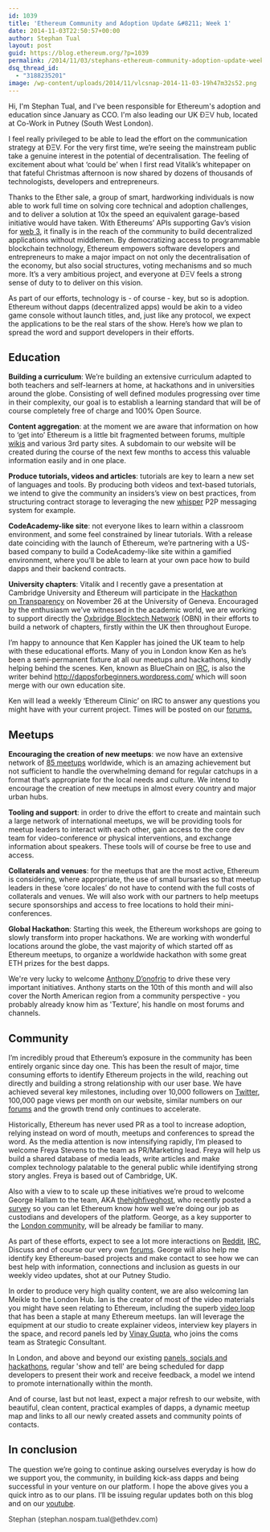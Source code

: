 ```yaml
---
id: 1039
title: 'Ethereum Community and Adoption Update &#8211; Week 1'
date: 2014-11-03T22:50:57+00:00
author: Stephan Tual
layout: post
guid: https://blog.ethereum.org/?p=1039
permalink: /2014/11/03/stephans-ethereum-community-adoption-update-week-1/
dsq_thread_id:
  - "3188235201"
image: /wp-content/uploads/2014/11/vlcsnap-2014-11-03-19h47m32s52.png
---
```

<p class="p1">Hi, I'm Stephan Tual, and I've been responsible for Ethereum's adoption and education since January as CCO. I'm also leading our UK <span style="color: #333332;">ÐΞV</span> hub, located at Co-Work in Putney (South West London).</p>
<p class="p1">I feel really privileged to be able to lead the effort on the communication strategy at ÐΞV. For the very first time, we’re seeing the mainstream public take a genuine interest in the potential of decentralisation. The feeling of excitement about what ‘could be’ when I first read Vitalik’s whitepaper on that fateful Christmas afternoon is now shared by dozens of thousands of technologists, developers and entrepreneurs.</p>
<p class="p1">Thanks to the Ether sale, a group of smart, hardworking individuals is now able to work full time on solving core technical and adoption challenges, and to deliver a solution at 10x the speed an equivalent garage-based initiative would have taken. With Ethereums’ APIs supporting Gav’s vision for <a href="http://bitcoinmagazine.com/12596/web-3-0-chat-ethereums-gavin-wood/" target="_blank">web 3</a>, it finally is in the reach of the community to build decentralized applications without middlemen. By democratizing access to programmable blockchain technology, Ethereum empowers software developers and entrepreneurs to make a major impact on not only the decentralisation of the economy, but also social structures, voting mechanisms and so much more. It’s a very ambitious project, and everyone at <span style="color: #333332;">ÐΞV</span> feels a strong sense of duty to to deliver on this vision.</p>
<p class="p1">As part of our efforts, technology is - of course - key, but so is adoption. Ethereum without dapps (decentralized apps) would be akin to a video game console without launch titles, and, just like any protocol, we expect the applications to be the real stars of the show. Here’s how we plan to spread the word and support developers in their efforts.</p>

<h2 class="p1">Education</h2>
<p class="p1"><strong>Building a curriculum</strong>: We’re building an extensive curriculum adapted to both teachers and self-learners at home, at hackathons and in universities around the globe. Consisting of well defined modules progressing over time in their complexity, our goal is to establish a learning standard that will be of course completely free of charge and 100% Open Source.</p>
<p class="p1"><strong>Content aggregation</strong>: at the moment we are aware that information on how to ‘get into’ Ethereum is a little bit fragmented between forums, multiple <a href="https://github.com/ethereum/wiki/wiki">wikis</a> and various 3rd party sites. A subdomain to our website will be created during the course of the next few months to access this valuable information easily and in one place.</p>
<p class="p1"><strong>Produce tutorials, videos and articles</strong>: tutorials are key to learn a new set of languages and tools. By producing both videos and text-based tutorials, we intend to give the community an insiders’s view on best practices, from structuring contract storage to leveraging the new <a href="https://github.com/ethereum/wiki/wiki/Whisper-Overview" target="_blank">whisper</a> P2P messaging system for example.</p>
<p class="p1"><strong>CodeAcademy-like site</strong>: not everyone likes to learn within a classroom environment, and some feel constrained by linear tutorials. With a release date coinciding with the launch of Ethereum, we’re partnering with a US-based company to build a CodeAcademy-like site within a gamified environment, where you'll be able to learn at your own pace how to build dapps and their backend contracts.</p>
<p class="p3"><span class="s1"><strong>University chapters</strong>: V</span>italik and I recently gave a presentation at Cambridge University and Ethereum will participate in the <a href="https://www.eventbrite.com/e/transparency-and-block-chain-hackathon-tickets-14049681977" target="_blank">Hackathon on Transparency</a> on November 26 at the University of Geneva. Encouraged by the enthusiasm we’ve witnessed in the academic world, we are working to support directly the <a href="https://www.facebook.com/groups/CAMCOIN/" target="_blank">Oxbridge Blocktech Network</a> (OBN) in their efforts to build a network of chapters, firstly within the UK then throughout Europe.</p>
<p class="p2">I’m happy to announce that Ken Kappler has joined the UK team to help with these educational efforts. Many of you in London know Ken as he’s been a semi-permanent fixture at all our meetups and hackathons, kindly helping behind the scenes. Ken, known as BlueChain on <a href="https://forum.ethereum.org/discussion/1495/chat-with-the-ethereum-dev-community-on-irc" target="_blank">IRC</a>, is also the writer behind <a href="http://dappsforbeginners.wordpress.com/">http://dappsforbeginners.wordpress.com/</a> which will soon merge with our own education site.</p>
<p class="p2">Ken will lead a weekly ‘Ethereum Clinic’ on IRC to answer any questions you might have with your current project. Times will be posted on our <a href="https://forum.ethereum.org/" target="_blank">forums.</a></p>

<h2 class="p1">Meetups</h2>
<p class="p2"><strong>Encouraging the creation of new meetups</strong>: we now have an extensive network of <a href="http://ethereum.meetup.com/" target="_blank">85 meetups</a> worldwide, which is an amazing achievement but not sufficient to handle the overwhelming demand for regular catchups in a format that’s appropriate for the local needs and culture. We intend to encourage the creation of new meetups in almost every country and major urban hubs.</p>
<p class="p1"><strong>Tooling and support</strong>: in order to drive the effort to create and maintain such a large network of international meetups, we will be providing tools for meetup leaders to interact with each other, gain access to the core dev team for video-conference or physical interventions, and exchange information about speakers. These tools will of course be free to use and access.</p>
<p class="p1"><strong>Collaterals and venues</strong>: for the meetups that are the most active, Ethereum is considering, where appropriate, the use of small bursaries so that meetup leaders in these ‘core locales’ do not have to contend with the full costs of collaterals and venues. We will also work with our partners to help meetups secure sponsorships and access to free locations to hold their mini-conferences.</p>
<p class="p1"><strong>Global Hackathon</strong>: Starting this week, the Ethereum workshops are going to slowly transform into proper hackathons. We are working with wonderful locations around the globe, the vast majority of which started off as Ethereum meetups, to organize a worldwide hackathon with some great ETH prizes for the best dapps.</p>
<p class="p1">We're very lucky to welcome <a href="http://www.chaoscollider.com/" target="_blank">Anthony D’onofrio</a> to drive these very important initiatives. Anthony starts on the 10th of this month and will also cover the North American region from a community perspective - you probably already know him as 'Texture’, his handle on most forums and channels.</p>

<h2 class="p1"><b>Community</b></h2>
<p class="p1">I’m incredibly proud that Ethereum’s exposure in the community has been entirely organic since day one. This has been the result of major, time consuming efforts to identify Ethereum projects in the wild, reaching out directly and building a strong relationship with our user base. We have achieved several key milestones, including over 10,000 followers on <a href="https://twitter.com/ethereumproject" target="_blank">Twitter</a>, 100,000 page views per month on our website, similar numbers on our <a href="https://forum.ethereum.org/" target="_blank">forums</a> and the growth trend only continues to accelerate.</p>
<p class="p2">Historically, Ethereum has never used PR as a tool to increase adoption, relying instead on word of mouth, meetups and conferences to spread the word. As the media attention is now intensifying rapidly, I’m pleased to welcome Freya Stevens to the team as PR/Marketing lead. Freya will help us build a shared database of media leads, write articles and make complex technology palatable to the general public while identifying strong story angles. Freya is based out of Cambridge, UK.</p>
<p class="p1">Also with a view to to scale up these initiatives we’re proud to welcome George Hallam to the team, AKA <a href="http://www.reddit.com/user/thehighfiveghost" target="_blank">thehighfiveghost</a>, who recently posted a <a href="https://www.surveymonkey.com/s/SRGYNXJ" target="_blank">survey</a> so you can let Ethereum know how well we’re doing our job as custodians and developers of the platform. George, as a key supporter to the <a href="http://www.meetup.com/ethereum/" target="_blank">London community</a>, will be already be familiar to many.</p>
<p class="p1">As part of these efforts, expect to see a lot more interactions on <a href="http://www.reddit.com/r/ethereum" target="_blank">Reddit</a>, <a href="https://forum.ethereum.org/discussion/1495/chat-with-the-ethereum-dev-community-on-irc" target="_blank">IRC</a>, Discuss and of course our very own <a href="https://forum.ethereum.org/" target="_blank">forums</a>. George will also help me identify key Ethereum-based projects and make contact to see how we can best help with information, connections and inclusion as guests in our weekly video updates, shot at our Putney Studio.</p>
<p class="p1">In order to produce very high quality content, we are also welcoming Ian Meikle to the London Hub. Ian is the creator of most of the video materials you might have seen relating to Ethereum, including the superb <a href="http://vimeo.com/92338385" target="_blank">video loop</a> that has been a staple at many Ethereum meetups. Ian will leverage the equipment at our studio to create explainer videos, interview key players in the space, and record panels led by <a href="https://twitter.com/leashless" target="_blank">Vinay Gupta</a>, who joins the coms team as Strategic Consultant.</p>
<p class="p1">In London, and above and beyond our existing <a href="http://www.meetup.com/ethereum/" target="_blank">panels, socials and hackathons</a>, regular 'show and tell' are being scheduled for dapp developers to present their work and receive feedback, a model we intend to promote internationally within the month.</p>
<p class="p1">And of course, last but not least, expect a major refresh to our website, with beautiful, clean content, practical examples of dapps, a dynamic meetup map and links to all our newly created assets and community points of contacts.</p>

<h2 class="p1">In conclusion</h2>
<p class="p1">The question we’re going to continue asking ourselves everyday is how do we support you, the community, in building kick-ass dapps and being successful in your venture on our platform. I hope the above gives you a quick intro as to our plans. I’ll be issuing regular updates both on this blog and on our <a href="https://www.youtube.com/user/ethereumproject" target="_blank">youtube</a>.</p>
<p class="p2"><span style="color: #333332;">Stephan (stephan.nospam.tual@ethdev.com)</span></p>
